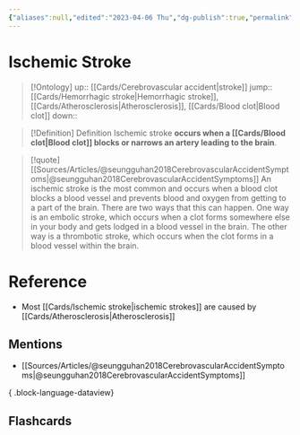 ```yaml
---
{"aliases":null,"edited":"2023-04-06 Thu","dg-publish":true,"permalink":"/cards/ischemic-stroke/","dgPassFrontmatter":true}
---
```


# Ischemic Stroke

> [!Ontology]
> up:: [[Cards/Cerebrovascular accident\|stroke]]
> jump:: [[Cards/Hemorrhagic stroke\|Hemorrhagic stroke]], [[Cards/Atherosclerosis\|Atherosclerosis]], [[Cards/Blood clot\|Blood clot]]
> down:: 

> [!Definition] Definition
> Ischemic stroke **occurs when a [[Cards/Blood clot\|Blood clot]] blocks or narrows an artery leading to the brain**.

> [!quote] [[Sources/Articles/@seungguhan2018CerebrovascularAccidentSymptoms\|@seungguhan2018CerebrovascularAccidentSymptoms]]
> An ischemic stroke is the most common and occurs when a blood clot blocks a blood vessel and prevents blood and oxygen from getting to a part of the brain. There are two ways that this can happen. One way is an embolic stroke, which occurs when a clot forms somewhere else in your body and gets lodged in a blood vessel in the brain. The other way is a thrombotic stroke, which occurs when the clot forms in a blood vessel within the brain.

# Reference

- Most [[Cards/Ischemic stroke\|ischemic strokes]]  are caused by [[Cards/Atherosclerosis\|Atherosclerosis]] 

## Mentions

- [[Sources/Articles/@seungguhan2018CerebrovascularAccidentSymptoms\|@seungguhan2018CerebrovascularAccidentSymptoms]]

{ .block-language-dataview}

## Flashcards